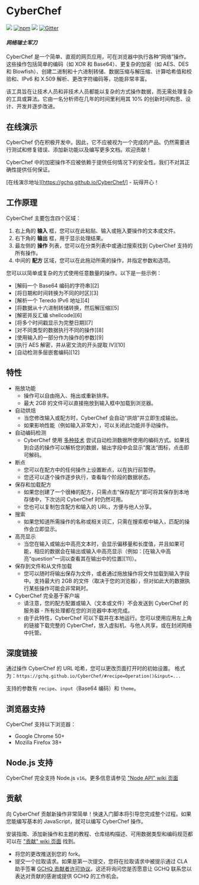 # CyberChef

[![](https://edas-hz.oss-cn-hangzhou.aliyuncs.com/edas-apps/charts-store/cyberchef/image/badge.svg)](https://github.com/gchq/CyberChef/actions?query=workflow%3A%22Master+Build%2C+Test+%26+Deploy%22)
[![npm](https://edas-hz.oss-cn-hangzhou.aliyuncs.com/edas-apps/charts-store/cyberchef/image/cyberchef.svg)](https://www.npmjs.com/package/cyberchef)
[![](https://edas-hz.oss-cn-hangzhou.aliyuncs.com/edas-apps/charts-store/cyberchef/image/license-Apache_202.0-blue.svg)](https://github.com/gchq/CyberChef/blob/master/LICENSE)
[![Gitter](https://edas-hz.oss-cn-hangzhou.aliyuncs.com/edas-apps/charts-store/cyberchef/image/CyberChef.svg)](https://gitter.im/gchq/CyberChef?utm_source=badge&utm_medium=badge&utm_campaign=pr-badge)

#### *网络瑞士军刀*

CyberChef 是一个简单、直观的网页应用，可在浏览器中执行各种“网络”操作。这些操作包括简单的编码（如 XOR 和 Base64）、更复杂的加密（如 AES、DES 和 Blowfish）、创建二进制和十六进制转储、数据压缩与解压缩、计算哈希值和校验和、IPv6 和 X.509 解析、更改字符编码等，功能非常丰富。

该工具旨在让技术人员和非技术人员都能以复杂的方式操作数据，而无需处理复杂的工具或算法。它由一名分析师在几年的时间里利用其 10% 的创新时间构思、设计、开发并逐步改进。

## 在线演示

CyberChef 仍在积极开发中。因此，它不应被视为一个完成的产品。仍然需要进行测试和修复错误、添加新功能以及编写更多文档。欢迎贡献！

CyberChef 中的加密操作不应被依赖于提供任何情况下的安全性。我们不对其正确性提供任何保证。

[在线演示地址][https://gchq.github.io/CyberChef/] - 玩得开心！

## 工作原理

CyberChef 主要包含四个区域：

 1. 右上角的 **输入** 框，您可以在此粘贴、输入或拖入要操作的文本或文件。
 2. 右下角的 **输出** 框，用于显示处理结果。
 3. 最左侧的 **操作** 列表，您可以在分类列表中或通过搜索找到 CyberChef 支持的所有操作。
 4. 中间的 **配方** 区域，您可以在此拖动所需的操作，并指定参数和选项。

您可以以简单或复杂的方式使用任意数量的操作。以下是一些示例：

 - [解码一个 Base64 编码的字符串][2]
 - [将日期和时间转换为不同的时区][3]
 - [解析一个 Teredo IPv6 地址][4]
 - [将数据从十六进制转储转换，然后解压缩][5]
 - [解密并反汇编 shellcode][6]
 - [将多个时间戳显示为完整日期][7]
 - [对不同类型的数据执行不同的操作][8]
 - [使用输入的一部分作为操作的参数][9]
 - [执行 AES 解密，并从密文流的开头提取 IV][10]
 - [自动检测多层嵌套编码][12]

## 特性

 - 拖放功能
     - 操作可以自由拖入、拖出或重新排序。
     - 最大 2GB 的文件可以直接拖放到输入框中加载到浏览器。
 - 自动烘焙
     - 当您修改输入或配方时，CyberChef 会自动“烘焙”并立即生成输出。
     - 如果影响性能（例如输入非常大），可以关闭此功能并手动操作。
 - 自动编码检测
     - CyberChef 使用 [多种技术](https://github.com/gchq/CyberChef/wiki/Automatic-detection-of-encoded-data-using-CyberChef-Magic) 尝试自动检测数据所使用的编码方式。如果找到合适的操作可以解析您的数据，输出字段中会显示“魔法”图标，点击即可解码。
 - 断点
     - 您可以在配方中的任何操作上设置断点，以在执行前暂停。
     - 您还可以逐个操作逐步执行，查看每个阶段的数据状态。
 - 保存和加载配方
     - 如果您创建了一个很棒的配方，只需点击“保存配方”即可将其保存到本地存储中，下次访问 CyberChef 时仍然可用。
     - 您也可以复制包含配方和输入的 URL，方便与他人分享。
 - 搜索
     - 如果您知道所需操作的名称或相关词汇，只需在搜索框中输入，匹配的操作会立即显示。
 - 高亮显示
     - 当您在输入或输出中高亮文本时，会显示偏移量和长度值，并且如果可能，相应的数据会在输出或输入中高亮显示（例如：[在输入中高亮“question”一词以查看其在输出中的位置][11]）。
 - 保存到文件和从文件加载
     - 您可以随时将输出保存为文件，或者通过拖放操作将文件加载到输入字段中。支持最大约 2GB 的文件（取决于您的浏览器），但对如此大的数据执行某些操作可能会非常耗时。
 - CyberChef 完全基于客户端
     - 请注意，您的配方配置或输入（文本或文件）不会发送到 CyberChef 的服务器 - 所有处理都在您的浏览器中本地完成。
     - 由于此特性，CyberChef 可以下载并在本地运行。您可以使用应用左上角的链接下载完整的 CyberChef，放入虚拟机、与他人共享，或在封闭网络中托管。

## 深度链接

通过操作 CyberChef 的 URL 哈希，您可以更改页面打开时的初始设置。
格式为：`https://gchq.github.io/CyberChef/#recipe=Operation()&input=...`

支持的参数有 `recipe`、`input`（Base64 编码）和 `theme`。

## 浏览器支持

CyberChef 支持以下浏览器：

 - Google Chrome 50+
 - Mozilla Firefox 38+

## Node.js 支持

CyberChef 完全支持 Node.js `v16`。更多信息请参见 ["Node API" wiki 页面](https://github.com/gchq/CyberChef/wiki/Node-API)

## 贡献

向 CyberChef 贡献新操作非常简单！快速入门脚本将引导您完成整个过程。如果您能编写基本的 JavaScript，就可以编写 CyberChef 操作。

安装指南、添加新操作和主题的教程、仓库结构描述、可用数据类型和编码规范都可以在 ["贡献" wiki 页面](https://github.com/gchq/CyberChef/wiki/Contributing) 找到。

 - 将您的更改推送到您的 fork。
 - 提交一个拉取请求。如果是第一次提交，您将在拉取请求中被提示通过 CLA 助手签署 [GCHQ 贡献者许可协议](https://cla-assistant.io/gchq/CyberChef)。这还将询问您是否愿意让 GCHQ 联系您以表达对贡献的感谢或提供 GCHQ 的工作机会。
